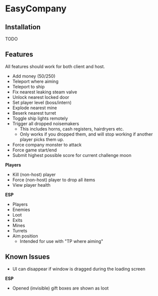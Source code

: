# EasyCompany

## Installation

TODO

## Features

All features should work for both client and host.

* Add money ($50/$250)
* Teleport where aiming
* Teleport to ship
* Fix nearest leaking steam valve
* Unlock nearest locked door
* Set player level (boss/intern)
* Explode nearest mine
* Beserk nearest turret
* Toggle ship lights remotely
* Trigger all dropped noisemakers
  - This includes horns, cash registers, hairdryers etc.
  - Only works if you dropped them, and will stop working if another player picks them up.
* Force company monster to attack
* Force game start/end
* Submit highest possible score for current challenge moon

**Players**
* Kill (non-host) player
* Force (non-host) player to drop all items
* View player health

**ESP**
* Players
* Enemies
* Loot
* Exits
* Mines
* Turrets
* Aim position
  - Intended for use with "TP where aiming"

## Known Issues

* UI can disappear if window is dragged during the loading screen

**ESP**
* Opened (invisible) gift boxes are shown as loot